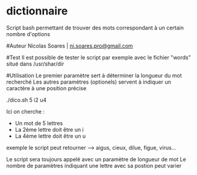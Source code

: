 # dictionnaire
Script bash permettant de trouver des mots correspondant à un certain nombre d'options

#Auteur
Nicolas Soares | ni.soares.pro@gmail.com

#Test
Il est possible de tester le script par exemple avec le fichier "words" situé dans /usr/shar/dir

#Utilisation
Le premier paramètre sert à déterminer la longueur du mot recherché
Les autres paramètres (optionels) servent à indiquer un caractère à une position précise

./dico.sh 5 i2 u4

Ici on cherche :
- Un mot de 5 lettres 
- La 2ème lettre doit être un i
- La 4ème lettre doit être un u

exemple le script peut retourner --> aigus, cieux, dilue, figue, virus...

Le script sera toujours appelé avec un paramètre de longueur de mot
Le nombre de paramètres indiquant une lettre avec sa postion peut varier 
